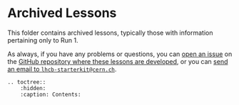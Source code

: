 # Archived Lessons

This folder contains archived lessons, typically those with information pertaining only to Run 1.

As always, if you have any problems or questions, you can [open an issue][lessons-issues] on the [GitHub repository where these lessons are developed][lessons-repo], or you can [send an email to `lhcb-starterkit@cern.ch`](mailto:lhcb-starterkit@cern.ch).

[lessons-issues]: https://github.com/lhcb/starterkit-lessons/issues
[lessons-repo]: https://github.com/lhcb/starterkit-lessons

[comment]: <> (Put archived lesson .md files below)
```eval_rst
.. toctree::
    :hidden:
    :caption: Contents:

```
